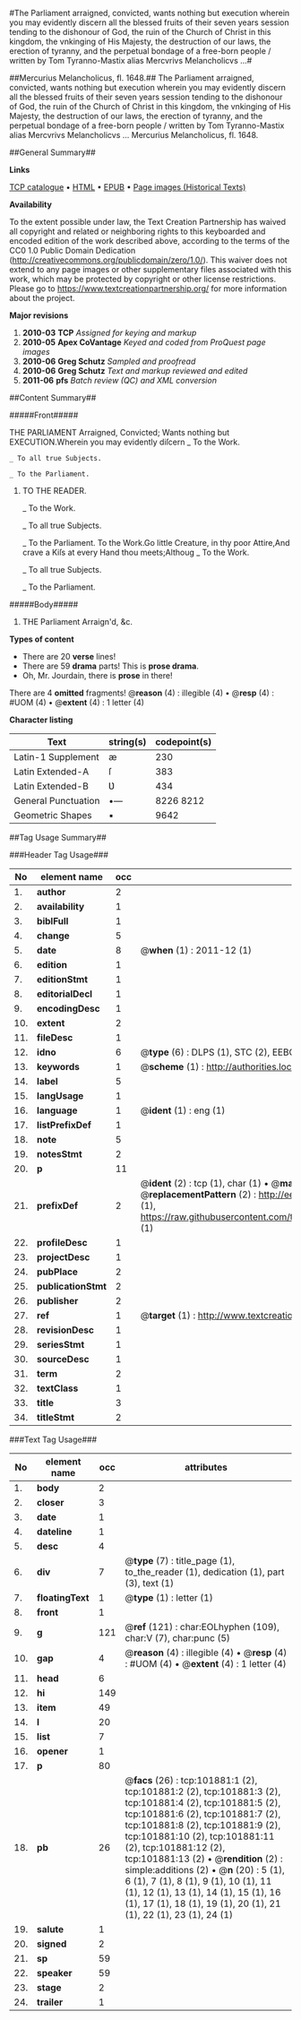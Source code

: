 #The Parliament arraigned, convicted, wants nothing but execution wherein you may evidently discern all the blessed fruits of their seven years session tending to the dishonour of God, the ruin of the Church of Christ in this kingdom, the vnkinging of His Majesty, the destruction of our laws, the erection of tyranny, and the perpetual bondage of a free-born people / written by Tom Tyranno-Mastix alias Mercvrivs Melancholicvs ...#

##Mercurius Melancholicus, fl. 1648.##
The Parliament arraigned, convicted, wants nothing but execution wherein you may evidently discern all the blessed fruits of their seven years session tending to the dishonour of God, the ruin of the Church of Christ in this kingdom, the vnkinging of His Majesty, the destruction of our laws, the erection of tyranny, and the perpetual bondage of a free-born people / written by Tom Tyranno-Mastix alias Mercvrivs Melancholicvs ...
Mercurius Melancholicus, fl. 1648.

##General Summary##

**Links**

[TCP catalogue](http://www.ota.ox.ac.uk/tcp/)  • 
[HTML](http://tei.it.ox.ac.uk/tcp/Texts-HTML/free/A56/A56414.html)  • 
[EPUB](http://tei.it.ox.ac.uk/tcp/Texts-EPUB/free/A56/A56414.epub) • 
[Page images (Historical Texts)](https://historicaltexts.jisc.ac.uk/eebo-13798531e)

**Availability**

To the extent possible under law, the Text Creation Partnership has waived all copyright and related or neighboring rights to this keyboarded and encoded edition of the work described above, according to the terms of the CC0 1.0 Public Domain Dedication (http://creativecommons.org/publicdomain/zero/1.0/). This waiver does not extend to any page images or other supplementary files associated with this work, which may be protected by copyright or other license restrictions. Please go to https://www.textcreationpartnership.org/ for more information about the project.

**Major revisions**

1. __2010-03__ __TCP__ *Assigned for keying and markup*
1. __2010-05__ __Apex CoVantage__ *Keyed and coded from ProQuest page images*
1. __2010-06__ __Greg Schutz__ *Sampled and proofread*
1. __2010-06__ __Greg Schutz__ *Text and markup reviewed and edited*
1. __2011-06__ __pfs__ *Batch review (QC) and XML conversion*

##Content Summary##

#####Front#####

THE PARLIAMENT Arraigned, Convicted; Wants nothing but EXECUTION.Wherein you may evidently diſcern 
    _ To the Work.

    _ To all true Subjects.

    _ To the Parliament.

1. TO THE READER.

    _ To the Work.

    _ To all true Subjects.

    _ To the Parliament.
To the Work.Go little Creature, in thy poor Attire,And crave a Kiſs at every Hand thou meets;Althoug
    _ To the Work.

    _ To all true Subjects.

    _ To the Parliament.

#####Body#####

1. THE Parliament Arraign'd, &c.

**Types of content**

  * There are 20 **verse** lines!
  * There are 59 **drama** parts! This is **prose drama**.
  * Oh, Mr. Jourdain, there is **prose** in there!

There are 4 **omitted** fragments! 
 @__reason__ (4) : illegible (4)  •  @__resp__ (4) : #UOM (4)  •  @__extent__ (4) : 1 letter (4)

**Character listing**


|Text|string(s)|codepoint(s)|
|---|---|---|
|Latin-1 Supplement|æ|230|
|Latin Extended-A|ſ|383|
|Latin Extended-B|Ʋ|434|
|General Punctuation|•—|8226 8212|
|Geometric Shapes|▪|9642|

##Tag Usage Summary##

###Header Tag Usage###

|No|element name|occ|attributes|
|---|---|---|---|
|1.|__author__|2||
|2.|__availability__|1||
|3.|__biblFull__|1||
|4.|__change__|5||
|5.|__date__|8| @__when__ (1) : 2011-12 (1)|
|6.|__edition__|1||
|7.|__editionStmt__|1||
|8.|__editorialDecl__|1||
|9.|__encodingDesc__|1||
|10.|__extent__|2||
|11.|__fileDesc__|1||
|12.|__idno__|6| @__type__ (6) : DLPS (1), STC (2), EEBO-CITATION (1), OCLC (1), VID (1)|
|13.|__keywords__|1| @__scheme__ (1) : http://authorities.loc.gov/ (1)|
|14.|__label__|5||
|15.|__langUsage__|1||
|16.|__language__|1| @__ident__ (1) : eng (1)|
|17.|__listPrefixDef__|1||
|18.|__note__|5||
|19.|__notesStmt__|2||
|20.|__p__|11||
|21.|__prefixDef__|2| @__ident__ (2) : tcp (1), char (1)  •  @__matchPattern__ (2) : ([0-9\-]+):([0-9IVX]+) (1), (.+) (1)  •  @__replacementPattern__ (2) : http://eebo.chadwyck.com/downloadtiff?vid=$1&page=$2 (1), https://raw.githubusercontent.com/textcreationpartnership/Texts/master/tcpchars.xml#$1 (1)|
|22.|__profileDesc__|1||
|23.|__projectDesc__|1||
|24.|__pubPlace__|2||
|25.|__publicationStmt__|2||
|26.|__publisher__|2||
|27.|__ref__|1| @__target__ (1) : http://www.textcreationpartnership.org/docs/. (1)|
|28.|__revisionDesc__|1||
|29.|__seriesStmt__|1||
|30.|__sourceDesc__|1||
|31.|__term__|2||
|32.|__textClass__|1||
|33.|__title__|3||
|34.|__titleStmt__|2||


###Text Tag Usage###

|No|element name|occ|attributes|
|---|---|---|---|
|1.|__body__|2||
|2.|__closer__|3||
|3.|__date__|1||
|4.|__dateline__|1||
|5.|__desc__|4||
|6.|__div__|7| @__type__ (7) : title_page (1), to_the_reader (1), dedication (1), part (3), text (1)|
|7.|__floatingText__|1| @__type__ (1) : letter (1)|
|8.|__front__|1||
|9.|__g__|121| @__ref__ (121) : char:EOLhyphen (109), char:V (7), char:punc (5)|
|10.|__gap__|4| @__reason__ (4) : illegible (4)  •  @__resp__ (4) : #UOM (4)  •  @__extent__ (4) : 1 letter (4)|
|11.|__head__|6||
|12.|__hi__|149||
|13.|__item__|49||
|14.|__l__|20||
|15.|__list__|7||
|16.|__opener__|1||
|17.|__p__|80||
|18.|__pb__|26| @__facs__ (26) : tcp:101881:1 (2), tcp:101881:2 (2), tcp:101881:3 (2), tcp:101881:4 (2), tcp:101881:5 (2), tcp:101881:6 (2), tcp:101881:7 (2), tcp:101881:8 (2), tcp:101881:9 (2), tcp:101881:10 (2), tcp:101881:11 (2), tcp:101881:12 (2), tcp:101881:13 (2)  •  @__rendition__ (2) : simple:additions (2)  •  @__n__ (20) : 5 (1), 6 (1), 7 (1), 8 (1), 9 (1), 10 (1), 11 (1), 12 (1), 13 (1), 14 (1), 15 (1), 16 (1), 17 (1), 18 (1), 19 (1), 20 (1), 21 (1), 22 (1), 23 (1), 24 (1)|
|19.|__salute__|1||
|20.|__signed__|2||
|21.|__sp__|59||
|22.|__speaker__|59||
|23.|__stage__|2||
|24.|__trailer__|1||
